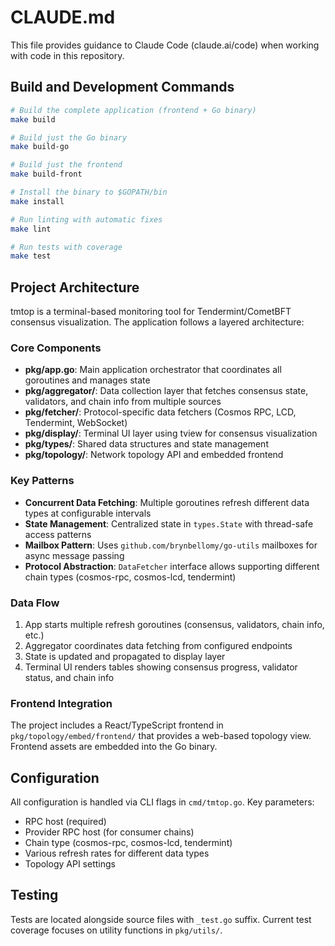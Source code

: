 # CLAUDE.md

This file provides guidance to Claude Code (claude.ai/code) when working with code in this repository.

## Build and Development Commands

```bash
# Build the complete application (frontend + Go binary)
make build

# Build just the Go binary
make build-go

# Build just the frontend
make build-front

# Install the binary to $GOPATH/bin
make install

# Run linting with automatic fixes
make lint

# Run tests with coverage
make test
```

## Project Architecture

tmtop is a terminal-based monitoring tool for Tendermint/CometBFT consensus visualization. The application follows a layered architecture:

### Core Components

- **pkg/app.go**: Main application orchestrator that coordinates all goroutines and manages state
- **pkg/aggregator/**: Data collection layer that fetches consensus state, validators, and chain info from multiple sources
- **pkg/fetcher/**: Protocol-specific data fetchers (Cosmos RPC, LCD, Tendermint, WebSocket)
- **pkg/display/**: Terminal UI layer using tview for consensus visualization 
- **pkg/types/**: Shared data structures and state management
- **pkg/topology/**: Network topology API and embedded frontend

### Key Patterns

- **Concurrent Data Fetching**: Multiple goroutines refresh different data types at configurable intervals
- **State Management**: Centralized state in `types.State` with thread-safe access patterns
- **Mailbox Pattern**: Uses `github.com/brynbellomy/go-utils` mailboxes for async message passing
- **Protocol Abstraction**: `DataFetcher` interface allows supporting different chain types (cosmos-rpc, cosmos-lcd, tendermint)

### Data Flow

1. App starts multiple refresh goroutines (consensus, validators, chain info, etc.)
2. Aggregator coordinates data fetching from configured endpoints
3. State is updated and propagated to display layer
4. Terminal UI renders tables showing consensus progress, validator status, and chain info

### Frontend Integration

The project includes a React/TypeScript frontend in `pkg/topology/embed/frontend/` that provides a web-based topology view. Frontend assets are embedded into the Go binary.

## Configuration

All configuration is handled via CLI flags in `cmd/tmtop.go`. Key parameters:
- RPC host (required)
- Provider RPC host (for consumer chains) 
- Chain type (cosmos-rpc, cosmos-lcd, tendermint)
- Various refresh rates for different data types
- Topology API settings

## Testing

Tests are located alongside source files with `_test.go` suffix. Current test coverage focuses on utility functions in `pkg/utils/`.